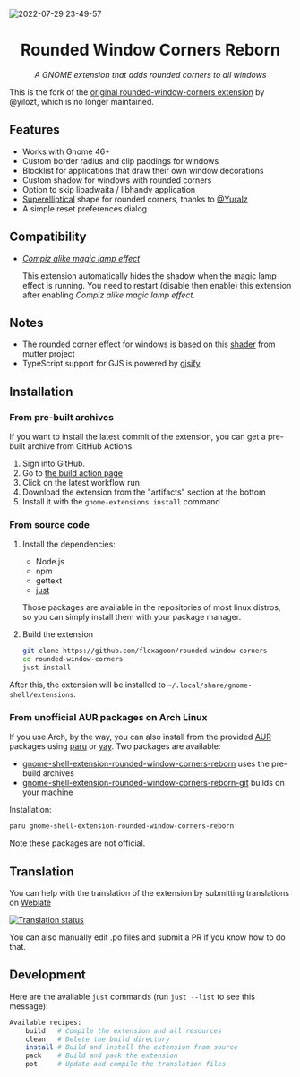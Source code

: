 ![2022-07-29 23-49-57][6]

<div align="center">
  <h1>Rounded Window Corners Reborn</h1>
  <p><i>A GNOME extension that adds rounded corners to all windows</i></p>
  <!--<a href="https://extensions.gnome.org/extension/5237/rounded-window-corners/">-->
  <!--  <img src="https://img.shields.io/badge/Install%20from-extensions.gnome.org-4A86CF?style=for-the-badge&logo=Gnome&logoColor=white"/>-->
  <!--</a>  -->
</div>

This is the fork of the [original rounded-window-corners extension][14] by
@yilozt, which is no longer maintained.

## Features

- Works with Gnome 46+
- Custom border radius and clip paddings for windows
- Blocklist for applications that draw their own window decorations
- Custom shadow for windows with rounded corners
- Option to skip libadwaita / libhandy application
- [Superelliptical][1] shape for rounded corners, thanks to [@YuraIz][2]
- A simple reset preferences dialog

## Compatibility

- [_Compiz alike magic lamp effect_][3]

    This extension automatically hides the shadow when the magic lamp effect is
    running. You need to restart (disable then enable) this extension after
    enabling _Compiz alike magic lamp effect_. 

## Notes

- The rounded corner effect for windows is based on this [shader][4] from
  mutter project
- TypeScript support for GJS is powered by [gjsify](https://gjsify.org/)

## Installation

### From pre-built archives

If you want to install the latest commit of the extension, you can get a
pre-built archive from GitHub Actions.

1. Sign into GitHub.
2. Go to [the build action page](https://github.com/flexagoon/rounded-window-corners/actions/workflows/build.yml)
3. Click on the latest workflow run
4. Download the extension from the "artifacts" section at the bottom
5. Install it with the `gnome-extensions install` command

### From source code

1. Install the dependencies:
    - Node.js
    - npm
    - gettext
    - [just](https://just.systems)

    Those packages are available in the repositories of most linux distros, so
    you can simply install them with your package manager.

2. Build the extension

    ```bash
    git clone https://github.com/flexagoon/rounded-window-corners
    cd rounded-window-corners
    just install
    ```

After this, the extension will be installed to
`~/.local/share/gnome-shell/extensions`.

### From unofficial AUR packages on Arch Linux

If you use Arch, by the way, you can also install from the provided [AUR](https://aur.archlinux.org/) packages using [paru](https://github.com/Morganamilo/paru) or [yay](https://github.com/Jguer/yay). Two packages are available:

- [gnome-shell-extension-rounded-window-corners-reborn](https://aur.archlinux.org/packages/gnome-shell-extension-rounded-window-corners-reborn) uses the pre-build archives
- [gnome-shell-extension-rounded-window-corners-reborn-git](https://aur.archlinux.org/packages/gnome-shell-extension-rounded-window-corners-reborn-git) builds on your machine

Installation:

```zsh
paru gnome-shell-extension-rounded-window-corners-reborn
```

Note these packages are not official.

## Translation

You can help with the translation of the extension by submitting translations
on [Weblate](https://hosted.weblate.org/engage/rounded-window-corners-reborn)

[![Translation status](https://hosted.weblate.org/widget/rounded-window-corners-reborn/multi-auto.svg)](https://hosted.weblate.org/engage/rounded-window-corners-reborn/)

You can also manually edit .po files and submit a PR if you know how to do that.

## Development

Here are the avaliable `just` commands (run `just --list` to see this message):

```bash
Available recipes:
    build   # Compile the extension and all resources
    clean   # Delete the build directory
    install # Build and install the extension from source
    pack    # Build and pack the extension
    pot     # Update and compile the translation files
```

<!-- links -->

[1]: https://en.wikipedia.org/wiki/Superellipse
[2]: https://github.com/YuraIz
[3]: https://extensions.gnome.org/extension/3740/compiz-alike-magic-lamp-effect/
[4]: https://gitlab.gnome.org/GNOME/mutter/-/blob/main/src/compositor/meta-background-content.c#L138
[6]: https://user-images.githubusercontent.com/32430186/181902857-d4d10740-82fe-4941-b064-d436b9ea7317.png
[7]: https://extensions.gnome.org/extension/5237/rounded-window-corners/
[8]: https://github.com/yilozt/rounded-window-corners/releases
[9]: https://github.com/yilozt/rounded-window-corners/actions/workflows/pack.yml
[10]: https://img.shields.io/github/v/release/yilozt/rounded-window-corners?style=flat-square
[11]: https://img.shields.io/github/actions/workflow/status/yilozt/rounded-window-corners/pack.yml?branch=main&style=flat-square
[12]: https://hosted.weblate.org/widgets/rounded-window-corners/-/rounded-window-corners/multi-auto.svg
[13]: https://hosted.weblate.org/engage/rounded-window-corners/
[14]: https://github.com/yilozt/rounded-window-corners
